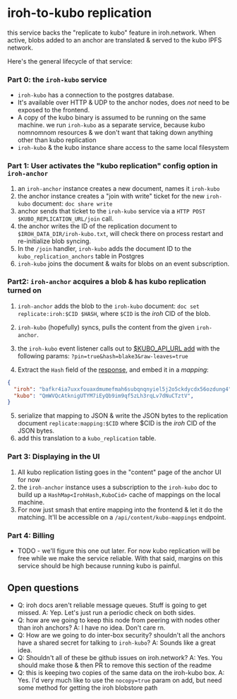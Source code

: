 # iroh-to-kubo replication

this service backs the "replicate to kubo" feature in iroh.network. When active, blobs added to an anchor are translated & served to the kubo IPFS network.

Here's the general lifecycle of that service:

### Part 0: the `iroh-kubo` service
* `iroh-kubo` has a connection to the postgres database.
* It's available over HTTP & UDP to the anchor nodes, does _not_ need to be exposed to the frontend.
* A copy of the kubo binary is assumed to be running on the same machine. we run `iroh-kubo` as a separate service, because kubo nomnomnom resources & we don't want that taking down anything other than kubo replication
* `iroh-kubo` & the kubo instance share access to the same local filesystem

### Part 1: User activates the "kubo replication" config option in `iroh-anchor`
1. an `iroh-anchor` instance creates a new document, names it `iroh-kubo`
2. the anchor instance creates a "join with write" ticket for the new `iroh-kubo` document: `doc share write`
3. anchor sends that ticket to the `iroh-kubo` service via a `HTTP POST $KUBO_REPLICATION_URL/join` call.
4. the anchor writes the ID of the replication document to `$IROH_DATA_DIR/iroh-kubo.txt`, will check there on process restart and re-initialize blob syncing.
5. In the `/join` handler, `iroh-kubo` adds the document ID to the `kubo_replication_anchors` table in Postgres
6. `iroh-kubo` joins the document & waits for blobs on an event subscription.

### Part2: `iroh-anchor` acquires a blob & has kubo replication turned on 
1. `iroh-anchor` adds the blob to the `iroh-kubo` document: `doc set replicate:iroh:$CID $HASH`, where `$CID` is the _iroh_ CID of the blob.
2. `iroh-kubo` (hopefully) syncs, pulls the content from the given `iroh-anchor`.
3. the `iroh-kubo` event listener calls out to [$KUBO_API_URL add](https://docs.ipfs.tech/reference/kubo/rpc/#api-v0-add) with the following params: `?pin=true&hash=blake3&raw-leaves=true`

4. Extract the `Hash` field of the [response](https://docs.ipfs.tech/reference/kubo/rpc/#api-v0-add), and embed it in a _mapping_:
```json
{
  "iroh": "bafkr4ia7uxxfouaxdmumefmah6subqnqnyiel5j2o5ckdycdx56ozdung4",
  "kubo": "QmWVQcAtknigUTYM7iEyQb9im9qf5zLh3rqLv7dNuCTztV",
}
```
5. serialize that mapping to JSON & write the JSON bytes to the replication document `replicate:mapping:$CID` where $CID is the _iroh_ CID of the JSON bytes.
6. add this translation to a `kubo_replication` table.

### Part 3: Displaying in the UI
1. All kubo replication listing goes in the "content" page of the anchor UI for now
2. the `iroh-anchor` instance uses a subscription to the `iroh-kubo` doc to build up a `HashMap<IrohHash,KuboCid>` cache of mappings on the local machine.
3. For now just smash that entire mapping into the frontend & let it do the matching. It'll be accessible on a `/api/content/kubo-mappings` endpoint.

### Part 4: Billing
* TODO - we'll figure this one out later. For now kubo replication will be free while we make the service reliable. With that said, margins on this service should be high because running kubo is painful.


## Open questions
* Q: iroh docs aren't reliable message queues. Stuff is going to get missed.
  A: Yep. Let's just run a periodic check on both sides.
* Q: how are we going to keep this node from peering with nodes other than iroh anchors?
  A: I have no idea. Don't care rn.
* Q: How are we going to do inter-box security? shouldn't all the anchors have a shared secret for talking to `iroh-kubo`?
  A: Sounds like a great idea.
* Q: Shouldn't all of these be github issues on iroh.network?
  A: Yes. You should make those & then PR to remove this section of the readme
* Q: this is keeping two copies of the same data on the iroh-kubo box.
  A: Yes. I'd very much like to use the `nocopy=true` param on add, but need some method for getting the iroh blobstore path